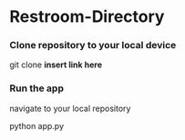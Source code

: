 # Restroom-Directory

### Clone repository to your local device
git clone **insert link here**

### Run the app
navigate to your local repository

python app.py
